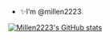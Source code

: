 - ✨I’m @millen2223

[![Millen2223's GitHub stats](https://github-readme-stats.vercel.app/api?username=millen2223&show_icons=true&theme=radical)](https://github.com/millen2223/github-readme-stats)


<!---
millen2223/millen2223 is a ✨ special ✨ repository because its `README.md` (this file) appears on your GitHub profile.
You can click the Preview link to take a look at your changes.
important links
https://www.rstudio.com/resources/cheatsheets/ 
https://shiny.rstudio.com/tutorial/
https://shiny.rstudio.com/articles/
https://github.com/echasnovski
--->
